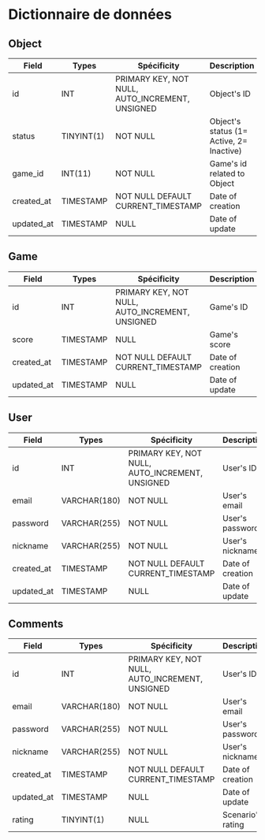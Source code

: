 # Dictionnaire de données

## Object
|Field|Types|Spécificity|Description|
|-|-|-|-|
|id|INT|PRIMARY KEY, NOT NULL, AUTO_INCREMENT, UNSIGNED|Object's ID|
|status|TINYINT(1)|NOT NULL|Object's status (1= Active, 2= Inactive)|
|game_id|INT(11)|NOT NULL|Game's id related to Object|
|created_at|TIMESTAMP|NOT NULL DEFAULT CURRENT_TIMESTAMP|Date of creation|
|updated_at|TIMESTAMP|NULL|Date of update|

## Game
|Field|Types|Spécificity|Description|
|-|-|-|-|
|id|INT|PRIMARY KEY, NOT NULL, AUTO_INCREMENT, UNSIGNED|Game's ID|
|score|TIMESTAMP|NULL|Game's score|
|created_at|TIMESTAMP|NOT NULL DEFAULT CURRENT_TIMESTAMP|Date of creation|
|updated_at|TIMESTAMP|NULL|Date of update|

## User
|Field|Types|Spécificity|Description|
|-|-|-|-|
|id|INT|PRIMARY KEY, NOT NULL, AUTO_INCREMENT, UNSIGNED|User's ID|
|email|VARCHAR(180)|NOT NULL|User's email|
|password|VARCHAR(255)|NOT NULL|User's password|
|nickname|VARCHAR(255)|NOT NULL|User's nickname|
|created_at|TIMESTAMP|NOT NULL DEFAULT CURRENT_TIMESTAMP|Date of creation|
|updated_at|TIMESTAMP|NULL|Date of update|

## Comments
|Field|Types|Spécificity|Description|
|-|-|-|-|
|id|INT|PRIMARY KEY, NOT NULL, AUTO_INCREMENT, UNSIGNED|User's ID|
|email|VARCHAR(180)|NOT NULL|User's email|
|password|VARCHAR(255)|NOT NULL|User's password|
|nickname|VARCHAR(255)|NOT NULL|User's nickname|
|created_at|TIMESTAMP|NOT NULL DEFAULT CURRENT_TIMESTAMP|Date of creation|
|updated_at|TIMESTAMP|NULL|Date of update|
|rating|TINYINT(1)|NULL|Scenario's rating|